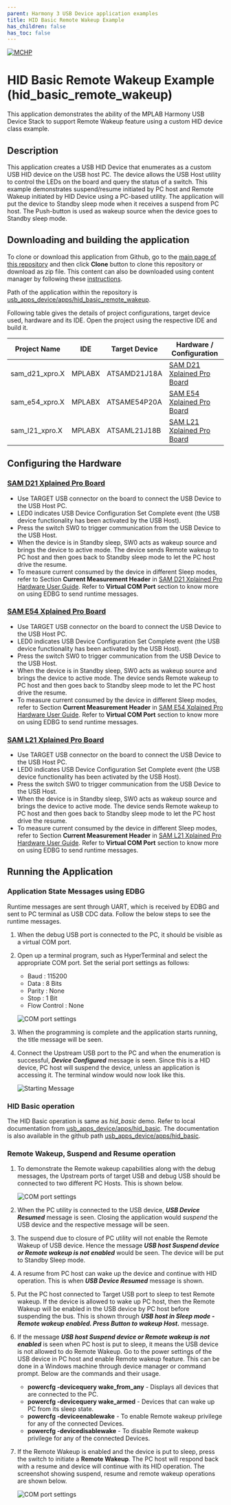 ```yaml
---
parent: Harmony 3 USB Device application examples
title: HID Basic Remote Wakeup Example 
has_children: false
has_toc: false
---
```


[![MCHP](https://www.microchip.com/ResourcePackages/Microchip/assets/dist/images/logo.png)](https://www.microchip.com)

# HID Basic Remote Wakeup Example (hid_basic_remote_wakeup)

This application demonstrates the ability of the MPLAB Harmony USB Device Stack to support Remote Wakeup feature using a custom HID device class example. 

## Description

This application creates a USB HID Device that enumerates as a custom USB HID device on the USB host PC. The device allows the USB Host utility to control the LEDs on the board and query the status of a switch. This example demonstrates suspend/resume initiated by PC host and Remote Wakeup initiated by HID Device using a PC-based utility. The application will put the device to Standby sleep mode when it receives a suspend from PC host. The Push-button is used as wakeup source when the device goes to Standby sleep mode.

## Downloading and building the application

To clone or download this application from Github, go to the [main page of this repository](https://github.com/Microchip-MPLAB-Harmony/usb_apps_device) and then click **Clone** button to clone this repository or download as zip file.
This content can also be downloaded using content manager by following these [instructions](https://github.com/Microchip-MPLAB-Harmony/contentmanager/wiki).

Path of the application within the repository is [usb_apps_device/apps/hid_basic_remote_wakeup](https://github.com/Microchip-MPLAB-Harmony/usb_apps_device/apps/hid_basic_remote_wakeup).

Following table gives the details of project configurations, target device used, hardware and its IDE. Open the project using the respective IDE and build it. 

| Project Name                    | IDE    | Target Device       | Hardware / Configuration                                                   |
| ------------------------------- | ------ | ------------------- | -------------------------------------------------------------------------- |
| sam_d21_xpro.X                  | MPLABX | ATSAMD21J18A        | [SAM D21 Xplained Pro Board](#config_2)                                    |
| sam_e54_xpro.X                  | MPLABX | ATSAME54P20A        | [SAM E54 Xplained Pro Board](#config_3)                                    |
| sam_l21_xpro.X                  | MPLABX | ATSAML21J18B        | [SAM L21 Xplained Pro Board](#config_7)                                    |

## <a name="config_title"></a> Configuring the Hardware

### <a name="config_2"></a> [SAM D21 Xplained Pro Board](https://www.microchip.com/developmenttools/ProductDetails/atsamd21-xpro)

- Use TARGET USB connector on the board to connect the USB Device to the USB Host PC.
- LED0 indicates USB Device Configuration Set Complete event (the USB device functionality has been activated by the USB Host).
- Press the switch SW0 to trigger communication from the USB Device to the USB Host.
- When the device is in Standby sleep, SW0 acts as wakeup source and brings the device to active mode. The device sends Remote wakeup to PC host and then goes back to Standby sleep mode to let the PC host drive the resume.
- To measure current consumed by the device in different Sleep modes, refer to Section **Current Measurement Header** in [SAM D21 Xplained Pro Hardware User Guide](https://ww1.microchip.com/downloads/en/DeviceDoc/Atmel-42220-SAMD21-Xplained-Pro_User-Guide.pdf). Refer to **Virtual COM Port** section to know more on using EDBG to send runtime messages.

### <a name="config_3"></a> [SAM E54 Xplained Pro Board](https://www.microchip.com/developmenttools/productdetails/atsame54-xpro)

- Use TARGET USB connector on the board to connect the USB Device to the USB Host PC.
- LED0 indicates USB Device Configuration Set Complete event (the USB device functionality has been activated by the USB Host).
- Press the switch SW0 to trigger communication from the USB Device to the USB Host.
- When the device is in Standby sleep, SW0 acts as wakeup source and brings the device to active mode. The device sends Remote wakeup to PC host and then goes back to Standby sleep mode to let the PC host drive the resume.
- To measure current consumed by the device in different Sleep modes, refer to Section **Current Measurement Header** in [SAM E54 Xplained Pro Hardware User Guide](https://ww1.microchip.com/downloads/en/DeviceDoc/70005321A.pdf). Refer to **Virtual COM Port** section to know more on using EDBG to send runtime messages.

### <a name="config_7"></a> [SAM L21 Xplained Pro Board](https://www.microchip.com/developmenttools/ProductDetails/PartNO/ATSAML21-XPRO-B)

- Use TARGET USB connector on the board to connect the USB Device to the USB Host PC.
- LED0 indicates USB Device Configuration Set Complete event (the USB device functionality has been activated by the USB Host).
- Press the switch SW0 to trigger communication from the USB Device to the USB Host.
- When the device is in Standby sleep, SW0 acts as wakeup source and brings the device to active mode. The device sends Remote wakeup to PC host and then goes back to Standby sleep mode to let the PC host drive the resume.
- To measure current consumed by the device in different Sleep modes, refer to Section **Current Measurement Header** in [SAM L21 Xplained Pro Hardware User Guide](https://ww1.microchip.com/downloads/en/DeviceDoc/Atmel-42405-SAML21-Xplained-Pro_User-Guide.pdf). Refer to **Virtual COM Port** section to know more on using EDBG to send runtime messages.

## Running the Application

### Application State Messages using EDBG
Runtime messages are sent through UART, which is received by EDBG and sent to PC terminal as USB CDC data. Follow the below steps to see the runtime messages.
1. When the debug USB port is connected to the PC, it should be visible as a virtual COM port.
1. Open up a terminal program, such as HyperTerminal and select the appropriate COM port. Set the serial port settings as follows:
    - Baud : 115200
    - Data : 8 Bits
    - Parity : None
    - Stop : 1 Bit
    - Flow Control : None

    ![COM port settings](images/hid_basic_remote_wakeup_1.png)

1. When the programming is complete and the application starts running, the title message will be seen. 
1. Connect the Upstream USB port to the PC and when the enumeration is successful, ***Device Configured*** message is seen. Since this is a HID device, PC host will suspend the device, unless an application is accessing it. The terminal window would now look like this.

    ![Starting Message](images/hid_basic_remote_wakeup_2.png)

### HID Basic operation
The HID Basic operation is same as *hid_basic* demo. Refer to local documentation from [usb_apps_device/apps/hid_basic](..\..\apps\hid_basic\readme.md). The documentation is also available in the github path [usb_apps_device/apps/hid_basic](https://github.com/Microchip-MPLAB-Harmony/usb_apps_device/apps/hid_basic).

### Remote Wakeup, Suspend and Resume operation
1. To demonstrate the Remote wakeup capabilities along with the debug messages, the Upstream ports of target USB and debug USB should be connected to two different PC Hosts. This is shown below.

    ![COM port settings](images/hid_basic_remote_wakeup_3.png)

1. When the PC utility is connected to the USB device, ***USB Device Resumed*** message is seen. Closing the application would *suspend* the USB device and the respective message will be seen.
1. The suspend due to closure of PC utility will not enable the Remote Wakeup of USB device. Hence the message ***USB host Suspend device or Remote wakeup is not enabled*** would be seen. The device will be put to Standby Sleep mode. 
1. A resume from PC host can wake up the device and continue with HID operation. This is when ***USB Device Resumed*** message is shown.
1. Put the PC host connected to Target USB port to sleep to test Remote wakeup. If the device is allowed to wake up PC host, then the Remote Wakeup will be enabled in the USB device by PC host before suspending the bus. This is shown through ***USB host in Sleep mode - Remote wakeup enabled. Press Button to wakeup Host.*** message.
1. If the message ***USB host Suspend device or Remote wakeup is not enabled*** is seen when PC host is put to sleep, it means the USB device is not allowed to do Remote Wakeup. Go to the power settings of the USB device in PC host and enable Remote wakeup feature. This can be done in a Windows machine through device manager or command prompt. Below are the commands and their usage.
   - **powercfg -devicequery wake_from_any** - Displays all devices that are connected to the PC.
   - **powercfg -devicequery wake_armed** - Devices that can wake up PC from its sleep state.
   - **powercfg -deviceenablewake** - To enable Remote wakeup privilege for any of the connected Devices.
   - **powercfg -devicedisablewake** - To disable Remote wakeup privilege for any of the connected Devices.
1. If the Remote Wakeup is enabled and the device is put to sleep, press the switch to initiate a **Remote Wakeup**. The PC host will respond back with a resume and device will continue with its HID operation. The screenshot showing suspend, resume and remote wakeup operations are shown below.

    ![COM port settings](images/hid_basic_remote_wakeup_4.png)